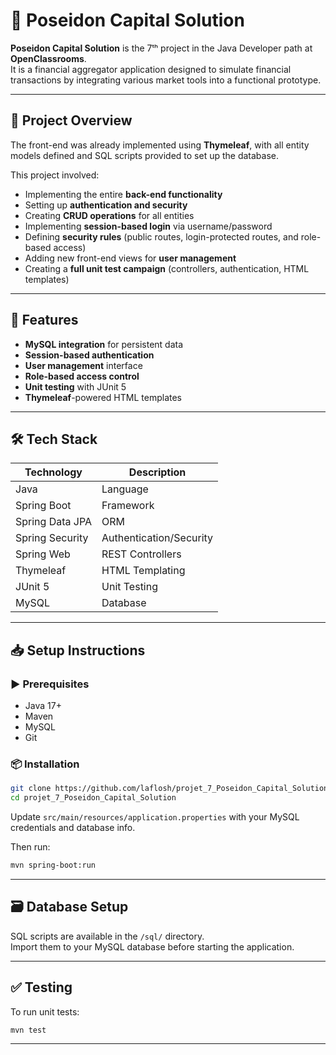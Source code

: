 # 💼 Poseidon Capital Solution

**Poseidon Capital Solution** is the 7ᵗʰ project in the Java Developer path at **OpenClassrooms**.  
It is a financial aggregator application designed to simulate financial transactions by integrating various market tools into a functional prototype.

---

## 🚀 Project Overview

The front-end was already implemented using **Thymeleaf**, with all entity models defined and SQL scripts provided to set up the database.

This project involved:

- Implementing the entire **back-end functionality**
- Setting up **authentication and security**
- Creating **CRUD operations** for all entities
- Implementing **session-based login** via username/password
- Defining **security rules** (public routes, login-protected routes, and role-based access)
- Adding new front-end views for **user management**
- Creating a **full unit test campaign** (controllers, authentication, HTML templates)

---

## 🔐 Features

- **MySQL integration** for persistent data
- **Session-based authentication**
- **User management** interface
- **Role-based access control**
- **Unit testing** with JUnit 5
- **Thymeleaf**-powered HTML templates

---

## 🛠️ Tech Stack

| Technology      | Description         |
|-----------------|---------------------|
| Java            | Language            |
| Spring Boot     | Framework           |
| Spring Data JPA | ORM                 |
| Spring Security | Authentication/Security |
| Spring Web      | REST Controllers    |
| Thymeleaf       | HTML Templating     |
| JUnit 5         | Unit Testing        |
| MySQL           | Database            |

---

## 📥 Setup Instructions

### ▶️ Prerequisites

- Java 17+
- Maven
- MySQL
- Git

### 📦 Installation

```bash
git clone https://github.com/laflosh/projet_7_Poseidon_Capital_Solution.git
cd projet_7_Poseidon_Capital_Solution
```

Update `src/main/resources/application.properties` with your MySQL credentials and database info.

Then run:

```bash
mvn spring-boot:run
```

---

## 🗃️ Database Setup

SQL scripts are available in the `/sql/` directory.  
Import them to your MySQL database before starting the application.

---

## ✅ Testing

To run unit tests:

```bash
mvn test
```

---
